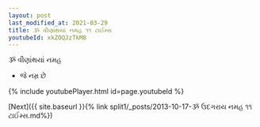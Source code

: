 ```yaml
---
layout: post
last_modified_at: 2021-03-29
title: ૐ વીણાંથયાં નમહ ૧૧ ટાઈમ્સ
youtubeId: xkZOQJzTkM8
---
```

 
 
 ૐ વીણાંથયાં નમહ  
 
 -  જે નમ્ર છે 
 
  
 
  
 
 
 
 
 
 


{% include youtubePlayer.html id=page.youtubeId %}
 
[Next]({{ site.baseurl }}{% link  split1/_posts/2013-10-17-ૐ ઉદગરાય નમહ ૧૧ ટાઈમ્સ.md%})
 
